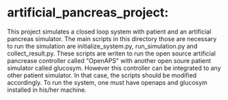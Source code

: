 # artificial_pancreas_project: 
This project simulates a closed loop system with patient and an artificial pancreas simulator. The main scripts in this directory those are necessary to run the simulation are 
initialize_system.py, run_simulation.py and collect_result.py. These scripts are writen to run the open source artificial pancrease controller called "OpenAPS" with 
another open soure patient simulator called glucosym. However this controller can be integrated to any other patient simulator. In that case, 
the scripts should be modified accordingly. To run the system, one must have openaps and glucosym installed in his/her machine.
